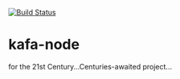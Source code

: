 [![Build Status](https://travis-ci.org/cemkiy/kafa-node.svg?branch=master)](https://travis-ci.org/cemkiy/kafa-node)

# kafa-node
for the 21st Century...Centuries-awaited project...
